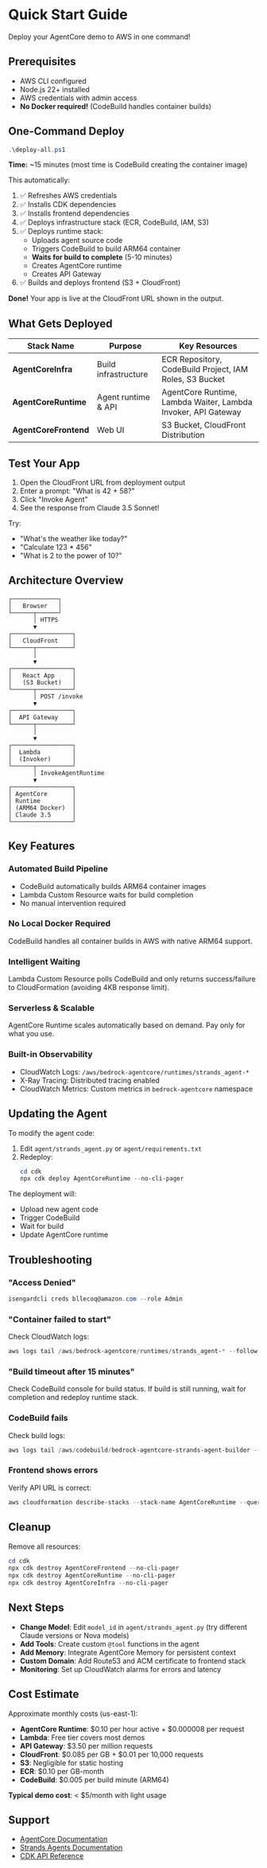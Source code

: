 # Quick Start Guide

Deploy your AgentCore demo to AWS in one command!

## Prerequisites

- AWS CLI configured
- Node.js 22+ installed
- AWS credentials with admin access
- **No Docker required!** (CodeBuild handles container builds)

## One-Command Deploy

```powershell
.\deploy-all.ps1
```

**Time:** ~15 minutes (most time is CodeBuild creating the container image)

This automatically:
1. ✅ Refreshes AWS credentials
2. ✅ Installs CDK dependencies
3. ✅ Installs frontend dependencies
4. ✅ Deploys infrastructure stack (ECR, CodeBuild, IAM, S3)
5. ✅ Deploys runtime stack:
   - Uploads agent source code
   - Triggers CodeBuild to build ARM64 container
   - **Waits for build to complete** (5-10 minutes)
   - Creates AgentCore runtime
   - Creates API Gateway
6. ✅ Builds and deploys frontend (S3 + CloudFront)

**Done!** Your app is live at the CloudFront URL shown in the output.

## What Gets Deployed

| Stack Name | Purpose | Key Resources |
|------------|---------|---------------|
| **AgentCoreInfra** | Build infrastructure | ECR Repository, CodeBuild Project, IAM Roles, S3 Bucket |
| **AgentCoreRuntime** | Agent runtime & API | AgentCore Runtime, Lambda Waiter, Lambda Invoker, API Gateway |
| **AgentCoreFrontend** | Web UI | S3 Bucket, CloudFront Distribution |

## Test Your App

1. Open the CloudFront URL from deployment output
2. Enter a prompt: "What is 42 + 58?"
3. Click "Invoke Agent"
4. See the response from Claude 3.5 Sonnet!

Try:
- "What's the weather like today?"
- "Calculate 123 * 456"
- "What is 2 to the power of 10?"

## Architecture Overview

```
┌─────────────┐
│   Browser   │
└──────┬──────┘
       │ HTTPS
       ▼
┌─────────────────┐
│   CloudFront    │
└──────┬──────────┘
       │
       ▼
┌─────────────────┐
│   React App     │
│   (S3 Bucket)   │
└──────┬──────────┘
       │ POST /invoke
       ▼
┌─────────────────┐
│  API Gateway    │
└──────┬──────────┘
       │
       ▼
┌─────────────────┐
│  Lambda         │
│  (Invoker)      │
└──────┬──────────┘
       │ InvokeAgentRuntime
       ▼
┌─────────────────┐
│ AgentCore       │
│ Runtime         │
│ (ARM64 Docker)  │
│ Claude 3.5      │
└─────────────────┘
```

## Key Features

### Automated Build Pipeline
- CodeBuild automatically builds ARM64 container images
- Lambda Custom Resource waits for build completion
- No manual intervention required

### No Local Docker Required
CodeBuild handles all container builds in AWS with native ARM64 support.

### Intelligent Waiting
Lambda Custom Resource polls CodeBuild and only returns success/failure to CloudFormation (avoiding 4KB response limit).

### Serverless & Scalable
AgentCore Runtime scales automatically based on demand. Pay only for what you use.

### Built-in Observability
- CloudWatch Logs: `/aws/bedrock-agentcore/runtimes/strands_agent-*`
- X-Ray Tracing: Distributed tracing enabled
- CloudWatch Metrics: Custom metrics in `bedrock-agentcore` namespace

## Updating the Agent

To modify the agent code:

1. Edit `agent/strands_agent.py` or `agent/requirements.txt`
2. Redeploy:
   ```powershell
   cd cdk
   npx cdk deploy AgentCoreRuntime --no-cli-pager
   ```

The deployment will:
- Upload new agent code
- Trigger CodeBuild
- Wait for build
- Update AgentCore runtime

## Troubleshooting

### "Access Denied"
```powershell
isengardcli creds bllecoq@amazon.com --role Admin
```

### "Container failed to start"
Check CloudWatch logs:
```powershell
aws logs tail /aws/bedrock-agentcore/runtimes/strands_agent-* --follow --no-cli-pager
```

### "Build timeout after 15 minutes"
Check CodeBuild console for build status. If build is still running, wait for completion and redeploy runtime stack.

### CodeBuild fails
Check build logs:
```powershell
aws logs tail /aws/codebuild/bedrock-agentcore-strands-agent-builder --follow --no-cli-pager
```

### Frontend shows errors
Verify API URL is correct:
```powershell
aws cloudformation describe-stacks --stack-name AgentCoreRuntime --query "Stacks[0].Outputs[?OutputKey=='ApiUrl'].OutputValue" --output text
```

## Cleanup

Remove all resources:

```powershell
cd cdk
npx cdk destroy AgentCoreFrontend --no-cli-pager
npx cdk destroy AgentCoreRuntime --no-cli-pager
npx cdk destroy AgentCoreInfra --no-cli-pager
```

## Next Steps

- **Change Model**: Edit `model_id` in `agent/strands_agent.py` (try different Claude versions or Nova models)
- **Add Tools**: Create custom `@tool` functions in the agent
- **Add Memory**: Integrate AgentCore Memory for persistent context
- **Custom Domain**: Add Route53 and ACM certificate to frontend stack
- **Monitoring**: Set up CloudWatch alarms for errors and latency

## Cost Estimate

Approximate monthly costs (us-east-1):
- **AgentCore Runtime**: $0.10 per hour active + $0.000008 per request
- **Lambda**: Free tier covers most demos
- **API Gateway**: $3.50 per million requests
- **CloudFront**: $0.085 per GB + $0.01 per 10,000 requests
- **S3**: Negligible for static hosting
- **ECR**: $0.10 per GB-month
- **CodeBuild**: $0.005 per build minute (ARM64)

**Typical demo cost**: < $5/month with light usage

## Support

- [AgentCore Documentation](https://docs.aws.amazon.com/bedrock/latest/userguide/agents-agentcore.html)
- [Strands Agents Documentation](https://github.com/awslabs/strands)
- [CDK API Reference](https://docs.aws.amazon.com/cdk/api/v2/)
